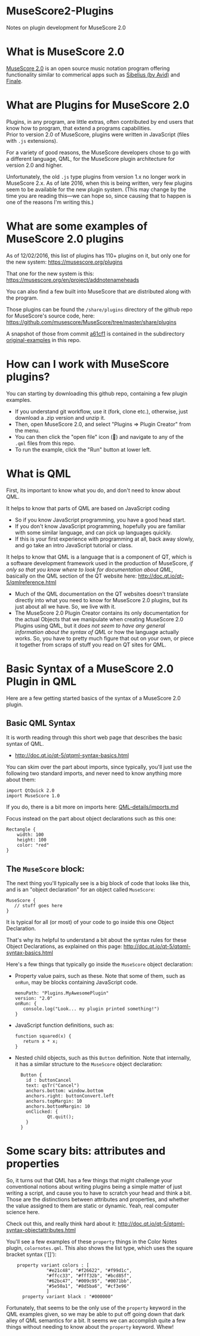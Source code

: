 # MuseScore2-Plugins
Notes on plugin development for MuseScore 2.0

# What is MuseScore 2.0

[MuseScore 2.0](https://musescore.org/) is an open source music notation program offering functionality similar to commerical apps such as [Sibelius (by Avid)](http://www.avid.com/sibelius) and [Finale](http://www.finalemusic.com/).

# What are Plugins for MuseScore 2.0

Plugins, in any program, are little extras, often contributed by end users that know how to program, that extend a programs capabilities.  
Prior to version 2.0 of MuseScore, plugins were written in JavaScript (files with `.js` extensions).  

For a variety of good reasons, the MuseScore developers chose to go with a different language, QML, for the MuseScore plugin architecture for version 2.0 and higher.   

Unfortunately, the old `.js` type plugins from version 1.x no longer work in MuseScore 2.x.  As of late 2016, when this is being written, very few plugins seem to be available for the new plugin system.  (This may change by the time you are reading this&mdash;we can hope so, since causing that to happen is one of the reasons I'm writing this.)

# What are some examples of MuseScore 2.0 plugins

As of 12/02/2016, this list of plugins has 110+ plugins on it, but only one for the new system: https://musescore.org/plugins 

That one for the new system is this: https://musescore.org/en/project/addnotenameheads

You can also find a few built into MuseScore that are distributed along with the program.

Those plugins can be found the `/share/plugins` directory of the github repo for MuseScore's source code, here: https://github.com/musescore/MuseScore/tree/master/share/plugins

A snapshot of those from commit [a61cf1](https://github.com/musescore/MuseScore/commit/a61cf1cccd145cf8da68b56c9a1adffcb23c6859) is contained in the subdirectory [original-examples](original-examples) in this repo.

# How can I work with MuseScore plugins?

You can starting by downloading this github repo, containing a few plugin examples.   

* If you understand git workflow, use it (fork, clone etc.), otherwise, just download a .zip version and unzip it.
* Then, open MuseScore 2.0, and select "Plugins => Plugin Creator" from the menu.
* You can then click the "open file" icon (&#x1f4c2;) and navigate to any of the `.qml` files from this repo.
* To run the example, click the "Run" button at lower left.

# What is QML

First, its important to know what you do, and don't need to know about QML.

It helps to know that parts of QML are based on JavaScript coding
* So if you know JavaScript programming, you have a good head start.
* If you don't know JavaScript programming, hopefully you are familiar with some similar language, and can pick up languages quickly.
* If this is your first experience with programming at all, back away slowly, and go take an intro JavaScript tutorial or class.

It helps to know that QML is a language that is a component of QT, which is a software development framework used in the production of MuseScore, <i>if only so that you know where to look for documentation about QML</i>, basically on the QML section of the QT website here: http://doc.qt.io/qt-5/qmlreference.html

*   Much of the QML documentation on the QT websites doesn't translate directly into what you need to know for MuseScore 
    2.0 plugins, but its just about all we have.  So, we live with it.
*   The MuseScore 2.0 Plugin Creator contains its only documentation for the actual Objects that we manipulate when creating
    MuseScore 2.0 Plugins using QML, but it <em>does not seem to have any general information about the syntax of QML</em> or how
    the language actually works.  So, you have to pretty much figure that out on your own, or piece it together from scraps of
    stuff you read on QT sites for QML.
          
      
# Basic Syntax of a MuseScore 2.0 Plugin in QML

Here are a few getting started basics of the syntax of a MuseScore 2.0 plugin.

## Basic QML Syntax

It is worth reading through this short web page that describes the basic syntax of QML.  

* http://doc.qt.io/qt-5/qtqml-syntax-basics.html

You can skim over the part about imports, since typically, you'll just use the following two standard imports, and never need to know anything more about them:

```
import QtQuick 2.0
import MuseScore 1.0
```

If you do, there is a bit more on imports here: [QML-details/imports.md](QML-details/imports.md)

Focus instead on the part about object declarations such as this one:

```
Rectangle {
    width: 100
    height: 100
    color: "red"
}
```

## The `MuseScore` block:

The next thing you'll typically see is a big block of code that looks like this, and is an "object declaration" for an object called `MuseScore`:

```
MuseScore {
   // stuff goes here   
}
```

It is typical for all (or most) of your code to go inside this one Object Declaration.

That's why its helpful to understand a bit about the syntax rules for these Object Declarations, as explained on this page: http://doc.qt.io/qt-5/qtqml-syntax-basics.html

Here's a few things that typically go inside the `MuseScore` object declaration:

* Property value pairs, such as these.  Note that some of them, such as `onRun`, may be blocks containing JavaScript code.

    ```
    menuPath: "Plugins.MyAwesomePlugin"
    version: "2.0"
    onRun: {
       console.log("Look... my plugin printed something!")
    }
    ```
* JavaScript function definitions, such as:

    ```
    function squared(x) {
       return x * x; 
    }
    ```
* Nested child objects, such as this `Button` definition.  Note that internally, it has a similar structure to the `MuseScore` object declaration:

    ```
      Button {
        id : buttonCancel
        text: qsTr("Cancel")
        anchors.bottom: window.bottom
        anchors.right: buttonConvert.left
        anchors.topMargin: 10
        anchors.bottomMargin: 10
        onClicked: {
                Qt.quit();
        }
      }
    ```

# Some scary bits: attributes and properties

So, it turns out that QML has a few things that might challenge your conventional notions about writing plugins being a simple matter of just writing a script, and cause you to have to scratch your head and think a bit.     Those are the distinctions between attributes and properties, and whether the value assigned to them are static or dynamic.  Yeah, real computer science here.

Check out this, and really think hard about it:  http://doc.qt.io/qt-5/qtqml-syntax-objectattributes.html

You'll see a few examples of these `property` things in the Color Notes plugin, `colornotes.qml`.  This also shows the list type, which uses the square bracket syntax ('[]'):

```
    property variant colors : [
               "#e21c48", "#f26622", "#f99d1c",
               "#ffcc33", "#fff32b", "#bcd85f",
               "#62bc47", "#009c95", "#0071bb",
               "#5e50a1", "#8d5ba6", "#cf3e96"
               ]
      property variant black : "#000000"

```

Fortunately, that seems to be the only use of the `property` keyword in the QML examples given, so we may be able to put off going down that dark alley of QML semantics for a bit.  It seems we can accomplish quite a few things without needing to know about the `property` keyword.   Whew!
